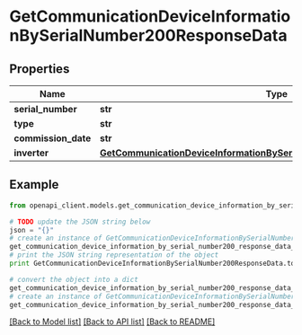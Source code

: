 # GetCommunicationDeviceInformationBySerialNumber200ResponseData


## Properties
Name | Type | Description | Notes
------------ | ------------- | ------------- | -------------
**serial_number** | **str** |  | [optional] 
**type** | **str** |  | [optional] 
**commission_date** | **str** |  | [optional] 
**inverter** | [**GetCommunicationDeviceInformationBySerialNumber200ResponseDataInverter**](GetCommunicationDeviceInformationBySerialNumber200ResponseDataInverter.md) |  | [optional] 

## Example

```python
from openapi_client.models.get_communication_device_information_by_serial_number200_response_data import GetCommunicationDeviceInformationBySerialNumber200ResponseData

# TODO update the JSON string below
json = "{}"
# create an instance of GetCommunicationDeviceInformationBySerialNumber200ResponseData from a JSON string
get_communication_device_information_by_serial_number200_response_data_instance = GetCommunicationDeviceInformationBySerialNumber200ResponseData.from_json(json)
# print the JSON string representation of the object
print GetCommunicationDeviceInformationBySerialNumber200ResponseData.to_json()

# convert the object into a dict
get_communication_device_information_by_serial_number200_response_data_dict = get_communication_device_information_by_serial_number200_response_data_instance.to_dict()
# create an instance of GetCommunicationDeviceInformationBySerialNumber200ResponseData from a dict
get_communication_device_information_by_serial_number200_response_data_form_dict = get_communication_device_information_by_serial_number200_response_data.from_dict(get_communication_device_information_by_serial_number200_response_data_dict)
```
[[Back to Model list]](../README.md#documentation-for-models) [[Back to API list]](../README.md#documentation-for-api-endpoints) [[Back to README]](../README.md)


